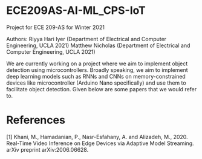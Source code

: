 # ECE209AS-AI-ML_CPS-IoT
Project for ECE 209-AS for Winter 2021

Authors:
Riyya Hari Iyer (Department of Electrical and Computer Engineering, UCLA 2021)
Matthew Nicholas (Department of Electrical and Computer Engineering, UCLA 2021)

We are currently working on a project where we aim to implement object detection using microcontrollers. Broadly speaking, we aim to implement deep learning models such as RNNs and CNNs on memory-constrained devices like microcontroller (Arduino Nano specifically) and use them to facilitate object detection. Given below are some papers that we would refer to.

# References
[1] Khani, M., Hamadanian, P., Nasr-Esfahany, A. and Alizadeh, M., 2020. Real-Time Video Inference on Edge Devices via Adaptive Model Streaming. arXiv preprint arXiv:2006.06628.
